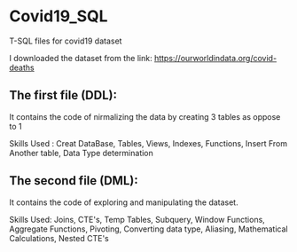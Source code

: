 # Covid19_SQL
T-SQL files for covid19 dataset

I downloaded the dataset from the link: https://ourworldindata.org/covid-deaths


The first file (DDL):
--
It contains the code of nirmalizing the data by creating 3 tables as oppose to 1

Skills Used : Creat DataBase, Tables, Views, Indexes, Functions, Insert From Another table, Data Type determination


The second file (DML):
--
It contains the code of exploring and manipulating the dataset. 

Skills Used: Joins, CTE's, Temp Tables, Subquery, Window Functions,
             Aggregate Functions, Pivoting, Converting data type, Aliasing, Mathematical Calculations, Nested CTE's 
